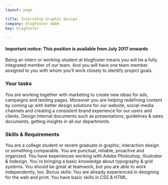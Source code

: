 ```yaml
---
layout: page

title: Internship Graphic Design
company: blogfoster GmbH
key: blogfoster

---
```


#### Important notice: This position is available from July 2017 onwards

Being an intern or working-student at blogfoster means you will be a fully integrated member of our team. And you will have one team member assigned to you with whom you’ll work closely to identify project goals.

### Your tasks

You are working together with marketing to create new ideas for ads, campaigns and landing pages. Moreover you are helping redefining content by coming up with better design solutions for our website, social-media channels and creating a consistent brand experience for our users and clients. Design internal documents such as presentations, guidelines & sales documents, getting insights in all our departments.

### Skills & Requirements

You are a college student or recent graduate in graphic, interaction design or something comparable. You are punctual, reliable, proactive and organized. You have experiences working with Adobe Photoshop, Illustrator & Indesign. You´re bringing a basic knowledge about typography & grid systems. You should be great at teamwork, but you are able to work independently, too. Bonus skills: You are already experienced in designing for the web and print. You have basic skills in CSS & HTML.
